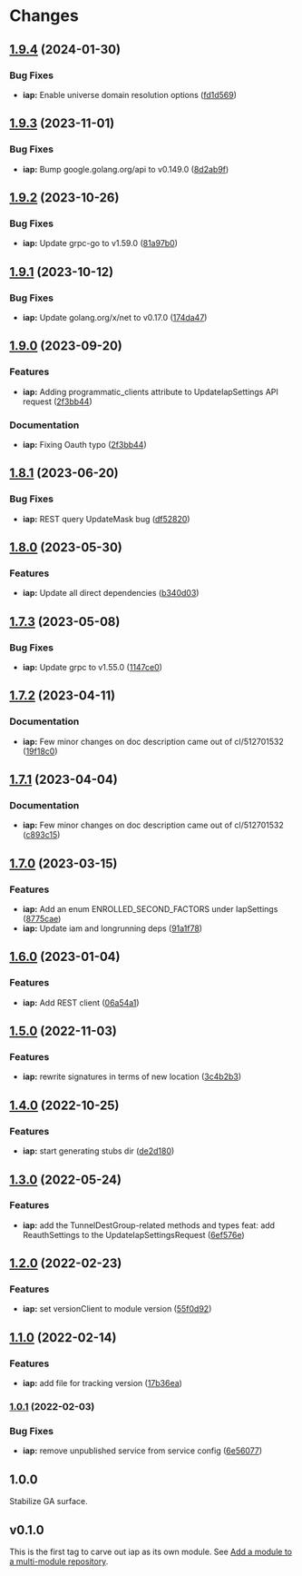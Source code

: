 # Changes

## [1.9.4](https://github.com/googleapis/google-cloud-go/compare/iap/v1.9.3...iap/v1.9.4) (2024-01-30)


### Bug Fixes

* **iap:** Enable universe domain resolution options ([fd1d569](https://github.com/googleapis/google-cloud-go/commit/fd1d56930fa8a747be35a224611f4797b8aeb698))

## [1.9.3](https://github.com/googleapis/google-cloud-go/compare/iap/v1.9.2...iap/v1.9.3) (2023-11-01)


### Bug Fixes

* **iap:** Bump google.golang.org/api to v0.149.0 ([8d2ab9f](https://github.com/googleapis/google-cloud-go/commit/8d2ab9f320a86c1c0fab90513fc05861561d0880))

## [1.9.2](https://github.com/googleapis/google-cloud-go/compare/iap/v1.9.1...iap/v1.9.2) (2023-10-26)


### Bug Fixes

* **iap:** Update grpc-go to v1.59.0 ([81a97b0](https://github.com/googleapis/google-cloud-go/commit/81a97b06cb28b25432e4ece595c55a9857e960b7))

## [1.9.1](https://github.com/googleapis/google-cloud-go/compare/iap/v1.9.0...iap/v1.9.1) (2023-10-12)


### Bug Fixes

* **iap:** Update golang.org/x/net to v0.17.0 ([174da47](https://github.com/googleapis/google-cloud-go/commit/174da47254fefb12921bbfc65b7829a453af6f5d))

## [1.9.0](https://github.com/googleapis/google-cloud-go/compare/iap/v1.8.1...iap/v1.9.0) (2023-09-20)


### Features

* **iap:** Adding programmatic_clients attribute to UpdateIapSettings API request ([2f3bb44](https://github.com/googleapis/google-cloud-go/commit/2f3bb443e9fa6968d20806f86b391dad85970afc))


### Documentation

* **iap:** Fixing Oauth typo ([2f3bb44](https://github.com/googleapis/google-cloud-go/commit/2f3bb443e9fa6968d20806f86b391dad85970afc))

## [1.8.1](https://github.com/googleapis/google-cloud-go/compare/iap/v1.8.0...iap/v1.8.1) (2023-06-20)


### Bug Fixes

* **iap:** REST query UpdateMask bug ([df52820](https://github.com/googleapis/google-cloud-go/commit/df52820b0e7721954809a8aa8700b93c5662dc9b))

## [1.8.0](https://github.com/googleapis/google-cloud-go/compare/iap/v1.7.3...iap/v1.8.0) (2023-05-30)


### Features

* **iap:** Update all direct dependencies ([b340d03](https://github.com/googleapis/google-cloud-go/commit/b340d030f2b52a4ce48846ce63984b28583abde6))

## [1.7.3](https://github.com/googleapis/google-cloud-go/compare/iap/v1.7.2...iap/v1.7.3) (2023-05-08)


### Bug Fixes

* **iap:** Update grpc to v1.55.0 ([1147ce0](https://github.com/googleapis/google-cloud-go/commit/1147ce02a990276ca4f8ab7a1ab65c14da4450ef))

## [1.7.2](https://github.com/googleapis/google-cloud-go/compare/iap/v1.7.1...iap/v1.7.2) (2023-04-11)


### Documentation

* **iap:** Few minor changes on doc description came out of cl/512701532 ([19f18c0](https://github.com/googleapis/google-cloud-go/commit/19f18c0a33d85e1949981d58bca2b765ce9787b5))

## [1.7.1](https://github.com/googleapis/google-cloud-go/compare/iap/v1.7.0...iap/v1.7.1) (2023-04-04)


### Documentation

* **iap:** Few minor changes on doc description came out of cl/512701532 ([c893c15](https://github.com/googleapis/google-cloud-go/commit/c893c158f1e6d03b0cde45dda2059c0e2aa9ead1))

## [1.7.0](https://github.com/googleapis/google-cloud-go/compare/iap/v1.6.0...iap/v1.7.0) (2023-03-15)


### Features

* **iap:** Add an enum ENROLLED_SECOND_FACTORS under IapSettings ([8775cae](https://github.com/googleapis/google-cloud-go/commit/8775cae47a9efb358ce34240853a1b09c7f6dc62))
* **iap:** Update iam and longrunning deps ([91a1f78](https://github.com/googleapis/google-cloud-go/commit/91a1f784a109da70f63b96414bba8a9b4254cddd))

## [1.6.0](https://github.com/googleapis/google-cloud-go/compare/iap/v1.5.0...iap/v1.6.0) (2023-01-04)


### Features

* **iap:** Add REST client ([06a54a1](https://github.com/googleapis/google-cloud-go/commit/06a54a16a5866cce966547c51e203b9e09a25bc0))

## [1.5.0](https://github.com/googleapis/google-cloud-go/compare/iap/v1.4.0...iap/v1.5.0) (2022-11-03)


### Features

* **iap:** rewrite signatures in terms of new location ([3c4b2b3](https://github.com/googleapis/google-cloud-go/commit/3c4b2b34565795537aac1661e6af2442437e34ad))

## [1.4.0](https://github.com/googleapis/google-cloud-go/compare/iap/v1.3.0...iap/v1.4.0) (2022-10-25)


### Features

* **iap:** start generating stubs dir ([de2d180](https://github.com/googleapis/google-cloud-go/commit/de2d18066dc613b72f6f8db93ca60146dabcfdcc))

## [1.3.0](https://github.com/googleapis/google-cloud-go/compare/iap/v1.2.0...iap/v1.3.0) (2022-05-24)


### Features

* **iap:** add the TunnelDestGroup-related methods and types feat: add ReauthSettings to the UpdateIapSettingsRequest ([6ef576e](https://github.com/googleapis/google-cloud-go/commit/6ef576e2d821d079e7b940cd5d49fe3ca64a7ba2))

## [1.2.0](https://github.com/googleapis/google-cloud-go/compare/iap/v1.1.0...iap/v1.2.0) (2022-02-23)


### Features

* **iap:** set versionClient to module version ([55f0d92](https://github.com/googleapis/google-cloud-go/commit/55f0d92bf112f14b024b4ab0076c9875a17423c9))

## [1.1.0](https://github.com/googleapis/google-cloud-go/compare/iap/v1.0.1...iap/v1.1.0) (2022-02-14)


### Features

* **iap:** add file for tracking version ([17b36ea](https://github.com/googleapis/google-cloud-go/commit/17b36ead42a96b1a01105122074e65164357519e))

### [1.0.1](https://www.github.com/googleapis/google-cloud-go/compare/iap/v1.0.0...iap/v1.0.1) (2022-02-03)


### Bug Fixes

* **iap:** remove unpublished service from service config ([6e56077](https://www.github.com/googleapis/google-cloud-go/commit/6e560776fd6e574320ce2dbad1f9eb9e22999185))

## 1.0.0

Stabilize GA surface.

## v0.1.0

This is the first tag to carve out iap as its own module. See
[Add a module to a multi-module repository](https://github.com/golang/go/wiki/Modules#is-it-possible-to-add-a-module-to-a-multi-module-repository).
